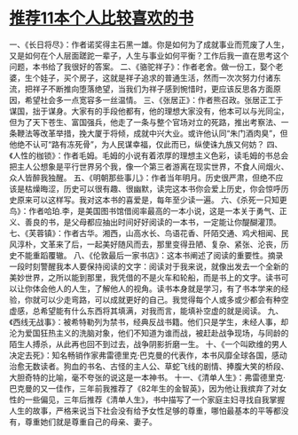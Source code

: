 # [推荐11本个人比较喜欢的书](https://github.com/platojobs/SFLOG/issues/202)


一、《长日将尽》：作者诺奖得主石黑一雄。你是如何为了成就事业而荒废了人生，又是如何在个人层面蹉跎一辈子，人生与事业如何平衡？工作后我一直在思考这个问题，本书给了我很好的答案。
二、《骆驼祥子》：作者老舍。做一份工，娶个老婆，生个娃子，买个房子，这就是祥子追求的普通生活，然而一次次努力付诸东流，把祥子不断推向堕落绝望，当我们为祥子感到惋惜时，更应该反思各方面原因，希望社会多一点宽容多一丝温情。
三、《张居正》：作者熊召政。张居正工于谋国，拙于谋身。大家有的手段他都有，他的理想大家没有，他本可以与光同尘，但为了天下苍生、富国强兵，他走了一条与整个官场对立的死路，推出考察法、一条鞭法等改革举措，挽大厦于将倾，成就中兴大业。或许他认同“朱门酒肉臭”，但他绝不认可“路有冻死骨”，为人民谋幸福，仅此而已，纵使诛九族又何妨？
四、《人性的枷锁》：作者毛姆。毛姆的小说有着浓厚的理想主义色彩，读毛姆的书总会把主人公想象是平行世界另个我，像一个第三者游离在现实世界，不食人间烟火、众人皆醉我独醒。
五、《明朝那些事儿》：作者当年明月。历史很严肃，但绝不应该是枯燥晦涩，历史可以很有趣、很幽默，读完这本书你会爱上历史，你会惊呼历史原来可以这样写。我对这本书的喜爱是，每年至少读一遍。
六、《杀死一只知更鸟》：作者哈珀.李，是美国图书馆借阅率最高的一本小说，这是一本关于勇气、正义、善良的书，是父母都应抽出时间好好阅读的一本书，一定能让你醍醐灌顶。
七、《芙蓉镇》：作者古华。湘西，山高水长、鸟语花香、阡陌交通、鸡犬相闻、民风淳朴，文革来了后，一起美好随风而去，那里变得丑陋、复杂、紧张、沦丧，历史不能重蹈覆辙。
八、《伦敦最后一家书店》：这本书阐述了阅读的重要性。摘录一段时刻警醒我本人要保持阅读的文字：阅读对于我来说，就像出发去一个全新的美妙世界，之所以能到那里，我凭借的不是火车和轮船，而是书上的文字。读书可以让你体会他人的人生，了解他人的视角。读书本身就是学习，有了书本学来的经验，你就可以少走弯路，可以成就更好的自己。我觉得每个人或多或少都会有种空虚感，总希望能有什么东西将其填满，对我而言，能填补空虚的就是阅读。
九、《西线无战事》：被希特勒列为禁书，经典反战书籍。他们只是学生，未经人事，却沦为爱国狂热主义的洗脑对象，他们不知道为谁而战，被赶赴战争现场，与同龄的陌生人搏杀，从此再也回不到过去，战争阴影折磨一生。
十、《一个叫欧维的男人决定去死》：知名畅销作家弗雷德里克·巴克曼的代表作，本书风靡全球各国，感动治愈无数读者。狗血的书名、古怪的主人公、草蛇飞线的剧情、捧腹大笑的桥段、大胆奇特的比喻，毫不夸张的说这是一本神书。
十一、《清单人生》：弗雷德里克·巴克曼的又一佳作，三年前我推荐了《82年生的金智英》，因为他让我摈弃了对女性的一些偏见，三年后推荐《清单人生》，书中描写了一个家庭主妇寻找自我掌握人生的故事，严格来说当下社会没有给予女性足够的尊重，哪怕最基本的平等都没有，尊重她们就是尊重自己的母亲、妻子。